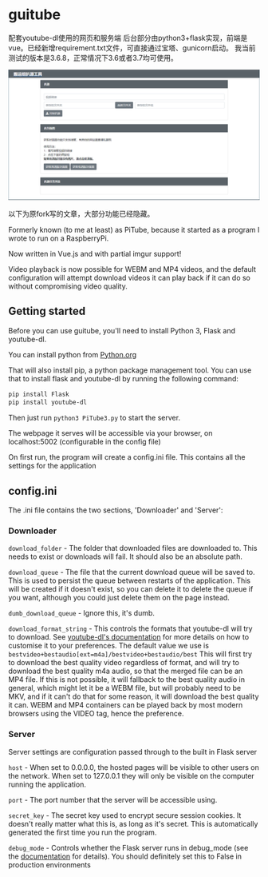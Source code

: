# guitube

配套youtube-dl使用的网页和服务端
后台部分由python3+flask实现，前端是vue。已经新增requirement.txt文件，可直接通过宝塔、gunicorn启动。
我当前测试的版本是3.6.8，正常情况下3.6或者3.7均可使用。

![alt text](https://github.com/MRDHR/guitube/blob/master/doc/example.png "Guitube in action")

以下为原fork写的文章，大部分功能已经隐藏。

Formerly known (to me at least) as PiTube, because it started as a program I wrote to run on a RaspberryPi.

Now written in Vue.js and with partial imgur support!

Video playback is now possible for WEBM and MP4 videos, and the default configuration will attempt download videos it can play back if it can do so without compromising video quality.

## Getting started

Before you can use guitube, you'll need to install Python 3, Flask and youtube-dl.

You can install python from [Python.org](https://www.python.org/)

That will also install pip, a python package management tool. You can use that to install flask and youtube-dl by running the following command:

```bash
pip install Flask
pip install youtube-dl
```

Then just run `python3 PiTube3.py` to start the server.

The webpage it serves will be accessible via your browser, on localhost:5002 (configurable in the config file)

On first run, the program will create a config.ini file. This contains all the settings for the application

## config.ini

The .ini file contains the two sections, 'Downloader' and 'Server':

### Downloader

`download_folder` - The folder that downloaded files are downloaded to. This needs to exist or downloads will fail. It should also be an absolute path.

`download_queue` - The file that the current download queue will be saved to. This is used to persist the queue between restarts of the application. This will be created if it doesn't exist, so you can delete it to delete the queue if you want, although you could just delete them on the page instead.

`dumb_download_queue` - Ignore this, it's dumb.

`download_format_string` - This controls the formats that youtube-dl will try to download. See [youtube-dl's documentation](https://github.com/rg3/youtube-dl/#format-selection) for more details on how to customise it to your preferences. The default value we use is `bestvideo+bestaudio[ext=m4a]/bestvideo+bestaudio/best` This will first try to download the best quality video regardless of format, and will try to download the best quality m4a audio, so that the merged file can be an MP4 file. If this is not possible, it will fallback to the best quality audio in general, which might let it be a WEBM file, but will probably need to be MKV, and if it can't do that for some reason, it will download the best quality it can. WEBM and MP4 containers can be played back by most modern browsers using the VIDEO tag, hence the preference.

### Server

Server settings are configuration passed through to the built in Flask server

`host` - When set to 0.0.0.0, the hosted pages will be visible to other users on the network. When set to 127.0.0.1 they will only be visible on the computer running the application.

`port` - The port number that the server will be accessible using.

`secret_key` - The secret key used to encrypt secure session cookies. It doesn't really matter what this is, as long as it's secret. This is automatically generated the first time you run the program.

`debug_mode` - Controls whether the Flask server runs in debug_mode (see the [documentation](http://werkzeug.pocoo.org/docs/0.14/debug/) for details). You should definitely set this to False in production environments
